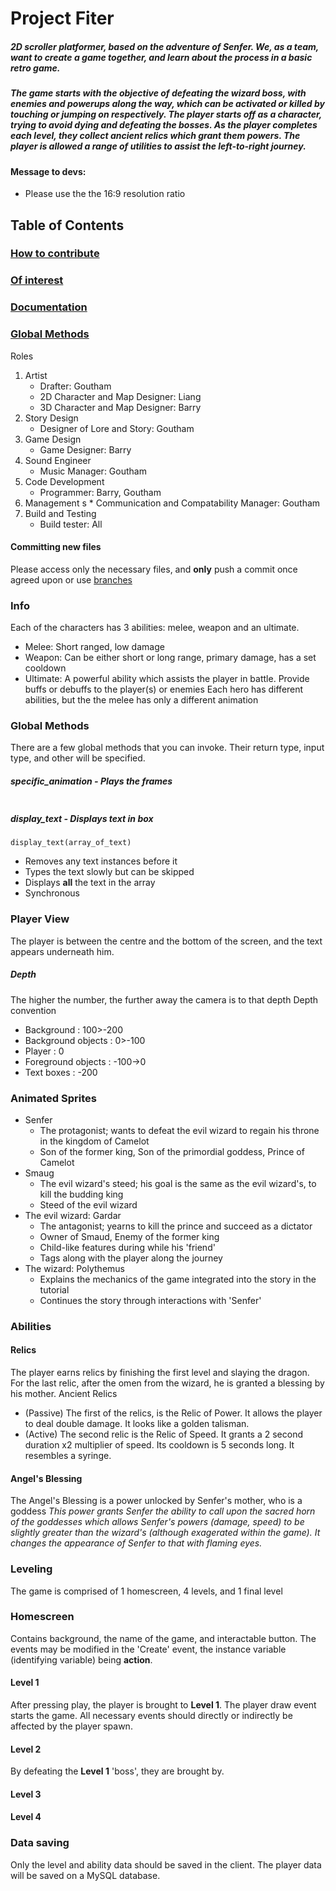 Project Fiter
=============

##### 2D scroller platformer, based on the adventure of Senfer. We, as a team, want to create a game together, and learn about the process in a basic retro game.
##### The game starts with the objective of defeating the wizard boss, with enemies and powerups along the way, which can be activated or killed by touching or jumping on respectively. The player starts off as a character, trying to avoid dying and defeating the bosses. As the player completes each level, they collect ancient relics which grant them powers. The player is allowed a range of utilities to assist the left-to-right journey.
#### Message to devs: 
- Please use the the 16:9 resolution ratio

Table of Contents
-----------------
	
### [How to contribute](#/1)

### [Of interest](#/2)

### [Documentation](#/3)

### [Global Methods](#/4)

Roles
1.  Artist
    *   Drafter: Goutham
    *   2D Character and Map Designer: Liang
    *   3D Character and Map Designer: Barry
2.  Story Design
    *   Designer of Lore and Story: Goutham
3.  Game Design
    *   Game Designer: Barry
4.  Sound Engineer
    *   Music Manager: Goutham
5.  Code Development
    *   Programmer: Barry, Goutham 
6.  Management
s    *   Communication and Compatability Manager: Goutham
7.  Build and Testing
    *   Build tester: All

#### Committing new files
Please access only the necessary files, and **only** push a commit once agreed upon or use [branches](https://bit.ly/2EBUPAl)

### Info
Each of the characters has 3 abilities: melee, weapon and an ultimate.
*  Melee: Short ranged, low damage
*  Weapon: Can be either short or long range, primary damage, has a set cooldown
*  Ultimate: A powerful ability which assists the player in battle. Provide buffs or debuffs to the player(s) or enemies
Each hero has different abilities, but the the melee has only a different animation

### Global Methods
There are a few global methods that you can invoke. Their return type, input type, and other will be specified.
##### specific_animation - Plays the frames
```
```
##### display_text - Displays text in box
```
display_text(array_of_text)
```
* Removes any text instances before it
* Types the text slowly but can be skipped
* Displays **all** the text in the array
* Synchronous

### Player View
The player is between the centre and the bottom of the screen, and the text appears underneath him.
##### Depth
The higher the number, the further away the camera is to that depth
Depth convention
* Background : 100>-200
* Background objects : 0>-100
* Player : 0
* Foreground objects : -100->0
* Text boxes :  -200

### Animated Sprites
* Senfer
   - The protagonist; wants to defeat the evil wizard to regain his throne in the kingdom of Camelot
   - Son of the former king, Son of the primordial goddess, Prince of Camelot
* Smaug
   - The evil wizard's steed; his goal is the same as the evil wizard's, to kill the budding king
   - Steed of the evil wizard
* The evil wizard: Gardar
   - The antagonist; yearns to kill the prince and succeed as a dictator
   - Owner of Smaud, Enemy of the former king
   - Child-like features during while his 'friend'
   - Tags along with the player along the journey
* The wizard: Polythemus
   - Explains the mechanics of the game integrated into the story in the tutorial
   - Continues the story through interactions with 'Senfer'    
### Abilities

#### Relics
   The player earns relics by finishing the first level and slaying the dragon. For the last relic, after the omen from the wizard, he is granted a blessing by his mother.
Ancient Relics
* (Passive) The first of the relics, is the Relic of Power. It allows the player to deal double damage. It looks like a golden talisman.
* (Active) The second relic is the Relic of Speed. It grants a 2 second duration x2 multiplier of speed. Its cooldown is 5 seconds
long. It resembles a syringe.

#### Angel's Blessing
   The Angel's Blessing is a power unlocked by Senfer's mother, who is a goddess
	*This power grants Senfer the ability to call upon the sacred horn of the goddesses which allows Senfer's powers (damage, speed) to be slightly greater than the wizard's (although exagerated within the game). It changes the appearance of Senfer to that with flaming eyes.*
	
### Leveling
   The game is comprised of 1 homescreen, 4 levels, and 1 final level
### Homescreen
   Contains background,  the name of the game, and interactable button. The events may be modified in the 'Create' event, the instance variable (identifying variable) being **action**.
#### Level 1
   After pressing play, the player is brought to **Level 1**. The player draw event starts the game. All necessary events should directly or indirectly be affected by the player spawn.
#### Level 2
   By defeating the **Level 1** 'boss', they are brought by.
#### Level 3

#### Level 4

### Data saving
   Only the level and ability data should be saved in the client. The player data will be saved on a MySQL database.
